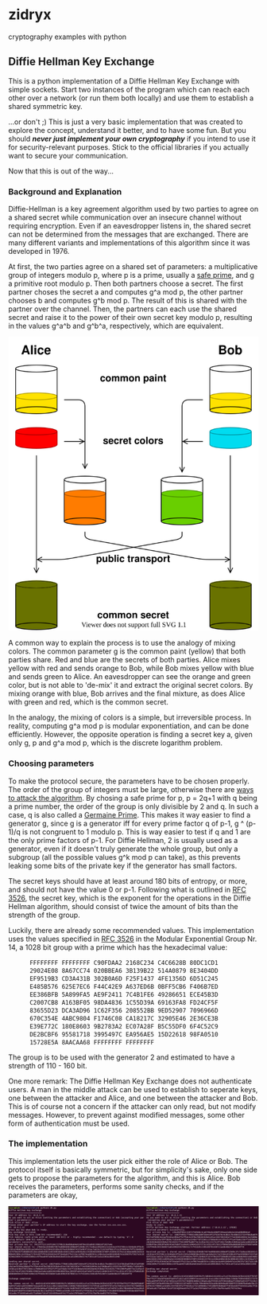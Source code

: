 # zidryx
cryptography examples with python

## Diffie Hellman Key Exchange

This is a python implementation of a Diffie Hellman Key Exchange with simple sockets. Start two instances of the program which can reach each other over a network (or run them both locally) and use them to establish a shared symmetric key.

...or don't ;) This is just a very basic implementation that was created to explore the concept, understand it better, and to have some fun. But you should ***never just implement your own cryptography*** if you intend to use it for security-relevant purposes. Stick to the official libraries if you actually want to secure your communication. 

Now that this is out of the way...

### Background and Explanation

Diffie-Hellman is a key agreement algorithm used by two parties to agree on a shared secret while communication over an insecure channel without requiring encryption. Even if an eavesdropper listens in, the shared secret can not be determined from the messages that are exchanged. There are many different variants and implementations of this algorithm since it was developed in 1976.

At first, the two parties agree on a shared set of parameters: a multiplicative group of integers modulo p, where p is a prime, usually a <a href="https://en.wikipedia.org/wiki/Safe_prime">safe prime</a>, and g a primitive root modulo p. Then both partners choose a secret. The first partner choses the secret a and computes g^a mod p, the other partner chooses b and computes g^b mod p. The result of this is shared with the partner over the channel. Then, the partners can each use the shared secret and raise it to the power of their own secret key modulo p, resulting in the values g^a^b and g^b^a, respectively, which are equivalent. 

![DH](https://github.com/LauraWartschinski/zidryx/blob/master/img/DiffieHellman.svg)

A common way to explain the process is to use the analogy of mixing colors. The common parameter g is the common paint (yellow) that both parties share. Red and blue are the secrets of both parties. Alice mixes yellow with red and sends orange to Bob, while Bob mixes yellow with blue and sends green to Alice. An eavesdropper can see the orange and green color, but is not able to 'de-mix' it and extract the original secret colors. By mixing orange with blue, Bob arrives and the final mixture, as does Alice with green and red, which is the common secret.

In the analogy, the mixing of colors is a simple, but irreversible process. In reality, computing g^a mod p is modular exponentiation, and can be done efficiently. However, the opposite operation is finding a secret key a, given only g, p and g^a mod p, which is the discrete logarithm problem. 

### Choosing parameters

To make the protocol secure, the parameters have to be chosen properly. The order of the group of integers must be large, otherwise there are <a href="https://en.wikipedia.org/wiki/Diffie%E2%80%93Hellman_key_exchange">ways to attack the algorithm</a>. By chosing a safe prime for p, p = 2q+1 with q being a prime number, the order of the group is only divisible by 2 and q. In such a case, q is also called a <a href="https://en.wikipedia.org/wiki/Sophie_Germain_prime">Germaine Prime</a>. This makes it way easier to find a generator g, since g is a generator iff for every prime factor q of p-1, g ^ (p-1)/q is not congruent to 1 modulo p. This is way easier to test if q and 1 are the only prime factors of p-1. For Diffie Hellman, 2 is usually used as a generator, even if it doesn't truly generate the whole group, but only a subgroup (all the possible values g^k mod p can take), as this prevents leaking some bits of the private key if the generator has small factors. 

The secret keys should have at least around 180 bits of entropy, or more, and should not have the value 0 or p-1. Following what is outlined in <a href="https://datatracker.ietf.org/doc/rfc3526/?include_text=1">RFC 3526</a>, the secret key, which is the exponent for the operations in the Diffie Hellman algorithm, should consist of twice the amount of bits than the strength of the group. 

Luckily, there are already some recommended values. This implementation uses the values specified in <a href="https://datatracker.ietf.org/doc/rfc3526/?include_text=1">RFC 3526</a> in the  Modular Exponential Group Nr. 14, a 1028 bit group with a prime which has the hexadecimal value:

```
      FFFFFFFF FFFFFFFF C90FDAA2 2168C234 C4C6628B 80DC1CD1
      29024E08 8A67CC74 020BBEA6 3B139B22 514A0879 8E3404DD
      EF9519B3 CD3A431B 302B0A6D F25F1437 4FE1356D 6D51C245
      E485B576 625E7EC6 F44C42E9 A637ED6B 0BFF5CB6 F406B7ED
      EE386BFB 5A899FA5 AE9F2411 7C4B1FE6 49286651 ECE45B3D
      C2007CB8 A163BF05 98DA4836 1C55D39A 69163FA8 FD24CF5F
      83655D23 DCA3AD96 1C62F356 208552BB 9ED52907 7096966D
      670C354E 4ABC9804 F1746C08 CA18217C 32905E46 2E36CE3B
      E39E772C 180E8603 9B2783A2 EC07A28F B5C55DF0 6F4C52C9
      DE2BCBF6 95581718 3995497C EA956AE5 15D22618 98FA0510
      15728E5A 8AACAA68 FFFFFFFF FFFFFFFF
```
      
The group is to be used with the generator 2 and estimated to have a strength of 110 - 160 bit. 
      
One more remark: The Diffie Hellman Key Exchange does not authenticate users. A man in the middle attack can be used to establish to seperate keys, one between the attacker and Alice, and one between the attacker and Bob. This is of course not a concern if the attacker can only read, but not modify messages. However, to prevent against modified messages, some other form of authentication must be used. 

### The implementation

This implementation lets the user pick either the role of Alice or Bob. The protocol itself is basically symmetric, but for simplicity's sake, only one side gets to propose the parameters for the algorithm, and this is Alice. Bob receives the parameters, performs some sanity checks, and if the parameters are okay, 


![screenshot](https://github.com/LauraWartschinski/zidryx/blob/master/img/dh.png)
